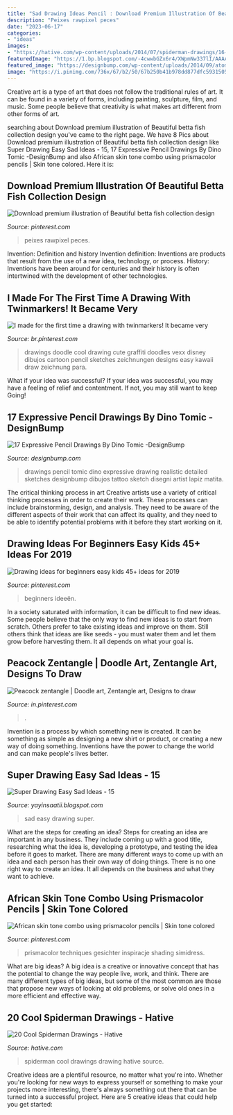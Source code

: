 ```yaml
---
title: "Sad Drawing Ideas Pencil : Download Premium Illustration Of Beautiful Betta Fish Collection Design"
description: "Peixes rawpixel peces"
date: "2023-06-17"
categories:
- "ideas"
images:
- "https://hative.com/wp-content/uploads/2014/07/spiderman-drawings/16-spiderman-drawings.jpg"
featuredImage: "https://1.bp.blogspot.com/-4cwwbGZx6r4/XWpmNw337lI/AAAAAAAAIu0/g2DhE1GOZQ0mkHWw6ySuSAxkVukPNibvwCLcBGAs/s1600/12.jpg"
featured_image: "https://designbump.com/wp-content/uploads/2014/09/atomiccircus-realistic-pencil-drawings-dino-tomic-14.jpg"
image: "https://i.pinimg.com/736x/67/b2/50/67b250b41b978dd877dfc5931505ea5b.jpg"
---
```



Creative art is a type of art that does not follow the traditional rules of art. It can be found in a variety of forms, including painting, sculpture, film, and music. Some people believe that creativity is what makes art different from other forms of art.

	

		
searching about Download premium illustration of Beautiful betta fish collection design you've came to the right page. We have 8 Pics about Download premium illustration of Beautiful betta fish collection design like Super Drawing Easy Sad Ideas - 15, 17 Expressive Pencil Drawings By Dino Tomic -DesignBump and also African skin tone combo using prismacolor pencils | Skin tone colored. Here it is:
		
    
## Download Premium Illustration Of Beautiful Betta Fish Collection Design

<img loading=lazy src="https://i.pinimg.com/736x/e4/58/a9/e458a92bf3b918db0dd49eb083fae1b3.jpg" onerror="this.onerror=null;this.src='https://tse2.mm.bing.net/th?id=OIP.bobuN74e0wSjiBRLzonYlAHaLH&amp;pid=15.1';" alt="Download premium illustration of Beautiful betta fish collection design">

_Source: pinterest.com_

>peixes rawpixel peces. 

	

Invention: Definition and history
Invention definition: Inventions are products that result from the use of a new idea, technology, or process. History: Inventions have been around for centuries and their history is often intertwined with the development of other technologies.

    
## I Made For The First Time A Drawing With Twinmarkers! It Became Very

<img loading=lazy src="https://i.pinimg.com/736x/6a/9c/81/6a9c81d8d0233a7dd9fd79373f2de645.jpg" onerror="this.onerror=null;this.src='https://tse4.mm.bing.net/th?id=OIP.sD6xjDczAxnBZdiymIsFkgHaJ3&amp;pid=15.1';" alt="I made for the first time a drawing with twinmarkers! It became very">

_Source: br.pinterest.com_

>drawings doodle cool drawing cute graffiti doodles vexx disney dibujos cartoon pencil sketches zeichnungen designs easy kawaii draw zeichnung para. 

	

What if your idea was successful?
If your idea was successful, you may have a feeling of relief and contentment. If not, you may still want to keep Going!

    
## 17 Expressive Pencil Drawings By Dino Tomic -DesignBump

<img loading=lazy src="https://designbump.com/wp-content/uploads/2014/09/atomiccircus-realistic-pencil-drawings-dino-tomic-14.jpg" onerror="this.onerror=null;this.src='https://tse4.mm.bing.net/th?id=OIP.eOEAldG-OrL-pCi3JneYTwHaHa&amp;pid=15.1';" alt="17 Expressive Pencil Drawings By Dino Tomic -DesignBump">

_Source: designbump.com_

>drawings pencil tomic dino expressive drawing realistic detailed sketches designbump dibujos tattoo sketch disegni artist lapiz matita. 

	

The critical thinking process in art
Creative artists use a variety of critical thinking processes in order to create their work. These processes can include brainstorming, design, and analysis. They need to be aware of the different aspects of their work that can affect its quality, and they need to be able to identify potential problems with it before they start working on it.

    
## Drawing Ideas For Beginners Easy Kids 45+ Ideas For 2019

<img loading=lazy src="https://i.pinimg.com/736x/20/74/ee/2074ee923feb8d124284e5735da55577.jpg" onerror="this.onerror=null;this.src='https://tse1.mm.bing.net/th?id=OIP.ofQWR27JSrdi7fGoRdco0QAAAA&amp;pid=15.1';" alt="Drawing ideas for beginners easy kids 45+ ideas for 2019">

_Source: pinterest.com_

>beginners ideeën. 

	

In a society saturated with information, it can be difficult to find new ideas. Some people believe that the only way to find new ideas is to start from scratch. Others prefer to take existing ideas and improve on them. Still others think that ideas are like seeds - you must water them and let them grow before harvesting them. It all depends on what your goal is.

    
## Peacock Zentangle | Doodle Art, Zentangle Art, Designs To Draw

<img loading=lazy src="https://i.pinimg.com/736x/d6/a0/6c/d6a06c354d18420db0c7600e0814ba3c.jpg" onerror="this.onerror=null;this.src='https://tse2.mm.bing.net/th?id=OIP.qfbB8AQUwdDwn7sac23bOAHaJ3&amp;pid=15.1';" alt="Peacock zentangle | Doodle art, Zentangle art, Designs to draw">

_Source: in.pinterest.com_

>. 

	

Invention is a process by which something new is created. It can be something as simple as designing a new shirt or product, or creating a new way of doing something. Inventions have the power to change the world and can make people's lives better.

    
## Super Drawing Easy Sad Ideas - 15

<img loading=lazy src="https://1.bp.blogspot.com/-4cwwbGZx6r4/XWpmNw337lI/AAAAAAAAIu0/g2DhE1GOZQ0mkHWw6ySuSAxkVukPNibvwCLcBGAs/s1600/12.jpg" onerror="this.onerror=null;this.src='https://tse1.mm.bing.net/th?id=OIP.rD9YhzyvOCRT6roqLZ7RCQAAAA&amp;pid=15.1';" alt="Super Drawing Easy Sad Ideas - 15">

_Source: yayinsaatii.blogspot.com_

>sad easy drawing super. 

	

What are the steps for creating an idea?
Steps for creating an idea are important in any business. They include coming up with a good title, researching what the idea is, developing a prototype, and testing the idea before it goes to market. 
There are many different ways to come up with an idea and each person has their own way of doing things. There is no one right way to create an idea. It all depends on the business and what they want to achieve.

    
## African Skin Tone Combo Using Prismacolor Pencils | Skin Tone Colored

<img loading=lazy src="https://i.pinimg.com/736x/67/b2/50/67b250b41b978dd877dfc5931505ea5b.jpg" onerror="this.onerror=null;this.src='https://tse3.mm.bing.net/th?id=OIP.wqz0ItZw1k_ZQ20VFLSNNQHaJ8&amp;pid=15.1';" alt="African skin tone combo using prismacolor pencils | Skin tone colored">

_Source: pinterest.com_

>prismacolor techniques gesichter inspiracje shading simidress. 

	

What are big ideas?
A big idea is a creative or innovative concept that has the potential to change the way people live, work, and think. There are many different types of big ideas, but some of the most common are those that propose new ways of looking at old problems, or solve old ones in a more efficient and effective way.

    
## 20 Cool Spiderman Drawings - Hative

<img loading=lazy src="https://hative.com/wp-content/uploads/2014/07/spiderman-drawings/16-spiderman-drawings.jpg" onerror="this.onerror=null;this.src='https://tse4.mm.bing.net/th?id=OIP.RGv0pxtNXX3n9O4tO6vl6QHaLH&amp;pid=15.1';" alt="20 Cool Spiderman Drawings - Hative">

_Source: hative.com_

>spiderman cool drawings drawing hative source. 

	

Creative ideas are a plentiful resource, no matter what you're into. Whether you're looking for new ways to express yourself or something to make your projects more interesting, there's always something out there that can be turned into a successful project. Here are 5 creative ideas that could help you get started: 

